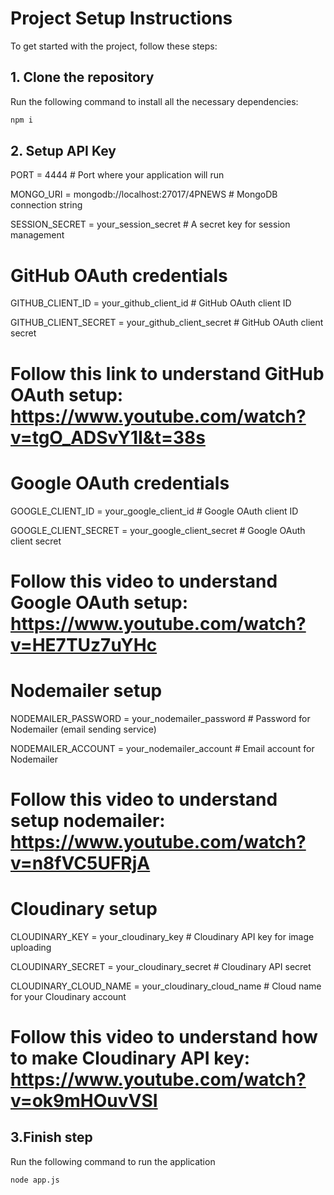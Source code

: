 # Project Setup Instructions

To get started with the project, follow these steps:

## 1. Clone the repository
Run the following command to install all the necessary dependencies:
```bash
npm i
```
## 2. Setup API Key

PORT = 4444  # Port where your application will run

MONGO_URI = mongodb://localhost:27017/4PNEWS  # MongoDB connection string

SESSION_SECRET = your_session_secret  # A secret key for session management

# GitHub OAuth credentials
GITHUB_CLIENT_ID = your_github_client_id  # GitHub OAuth client ID

GITHUB_CLIENT_SECRET = your_github_client_secret  # GitHub OAuth client secret
# Follow this link to understand GitHub OAuth setup: https://www.youtube.com/watch?v=tgO_ADSvY1I&t=38s

# Google OAuth credentials
GOOGLE_CLIENT_ID = your_google_client_id  # Google OAuth client ID

GOOGLE_CLIENT_SECRET = your_google_client_secret  # Google OAuth client secret
# Follow this video to understand Google OAuth setup: https://www.youtube.com/watch?v=HE7TUz7uYHc

# Nodemailer setup
NODEMAILER_PASSWORD = your_nodemailer_password  # Password for Nodemailer (email sending service)

NODEMAILER_ACCOUNT = your_nodemailer_account  # Email account for Nodemailer

# Follow this video to understand setup nodemailer: https://www.youtube.com/watch?v=n8fVC5UFRjA

# Cloudinary setup
CLOUDINARY_KEY = your_cloudinary_key  # Cloudinary API key for image uploading

CLOUDINARY_SECRET = your_cloudinary_secret  # Cloudinary API secret

CLOUDINARY_CLOUD_NAME = your_cloudinary_cloud_name  # Cloud name for your Cloudinary account
# Follow this video to understand how to make Cloudinary API key: https://www.youtube.com/watch?v=ok9mHOuvVSI

## 3.Finish step
Run the following command to run the application
```bash
node app.js
```
